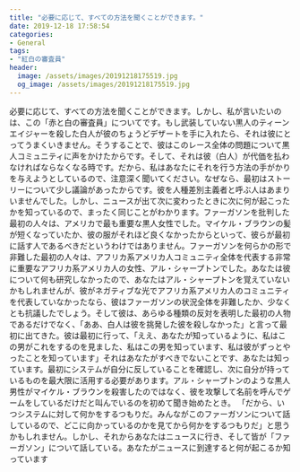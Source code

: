 ```yaml
---
title: "必要に応じて、すべての方法を聞くことができます。"
date: 2019-12-18 17:58:54
categories:
- General
tags:
- "紅白の審査員"
header:
  image: /assets/images/20191218175519.jpg
  og_image: /assets/images/20191218175519.jpg
---
```


必要に応じて、すべての方法を聞くことができます。しかし、私が言いたいのは、この「赤と白の審査員」についてです。もし武装していない黒人のティーンエイジャーを殺した白人が彼のちょうどデザートを手に入れたら、それは彼にとってうまくいきません。そうすることで、彼はこのレース全体の問題について黒人コミュニティに声をかけたからです。そして、それは彼（白人）が代価を払わなければならなくなる時です。だから、私はあなたにそれを行う方法の手がかりを与えようとしているので、注意深く聞いてください。なぜなら、最初はストーリーについて少し議論があったからです。彼を人種差別主義者と呼ぶ人はあまりいませんでした。しかし、ニュースが出て次に変わったときに次に何が起こったかを知っているので、まったく同じことがわかります。ファーガソンを批判した最初の人々は、アメリカで最も重要な黒人女性でした。マイケル・ブラウンの髪が短くなっていたか、彼の服がそれほど良くなかったからといって、彼らが最初に話す人であるべきだというわけではありません。ファーガソンを何らかの形で非難した最初の人々は、アフリカ系アメリカ人コミュニティ全体を代表する非常に重要なアフリカ系アメリカ人の女性、アル・シャープトンでした。あなたは彼について何も研究しなかったので、あなたはアル・シャープトンを覚えていないかもしれませんが、彼がネガティブな光でアフリカ系アメリカ人のコミュニティを代表していなかったなら、彼はファーガソンの状況全体を非難したか、少なくとも抗議したでしょう。そして彼は、あらゆる種類の反対を表明した最初の人物であるだけでなく、「ああ、白人は彼を挑発した彼を殺しなかった」と言って最初に出てきた。彼は最初に行って、「ええ、あなたが知っているように、私はこの男がこれをするのを見ました、私はこの男を知っています、私は彼がずっとやったことを知っています」それはあなたがすべきでないことです、あなたは知っています。最初にシステムが自分に反していることを確認し、次に自分が持っているものを最大限に活用する必要があります。アル・シャープトンのような黒人男性がマイケル・ブラウンを殺害したのではなく、彼を攻撃して名前を呼んでゲームをしているだけだと叫んでいるのを初めて聞き始めたとき。 「だから、いつシステムに対して何かをするつもりだ。みんながこのファーガソンについて話しているので、どこに向かっているのかを見てから何かをするつもりだ」と思うかもしれません。しかし、それからあなたはニュースに行き、そして皆が「ファーガソン」について話している。あなたがニュースに到達すると何が起こるか知っています
